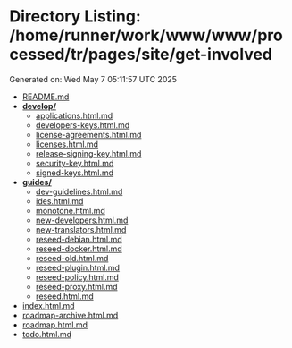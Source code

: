 # Directory Listing: /home/runner/work/www/www/processed/tr/pages/site/get-involved
Generated on: Wed May  7 05:11:57 UTC 2025

- [README.md](README.md)
- **[develop/](develop/)**
  - [applications.html.md](develop/applications.html.md)
  - [developers-keys.html.md](develop/developers-keys.html.md)
  - [license-agreements.html.md](develop/license-agreements.html.md)
  - [licenses.html.md](develop/licenses.html.md)
  - [release-signing-key.html.md](develop/release-signing-key.html.md)
  - [security-key.html.md](develop/security-key.html.md)
  - [signed-keys.html.md](develop/signed-keys.html.md)
- **[guides/](guides/)**
  - [dev-guidelines.html.md](guides/dev-guidelines.html.md)
  - [ides.html.md](guides/ides.html.md)
  - [monotone.html.md](guides/monotone.html.md)
  - [new-developers.html.md](guides/new-developers.html.md)
  - [new-translators.html.md](guides/new-translators.html.md)
  - [reseed-debian.html.md](guides/reseed-debian.html.md)
  - [reseed-docker.html.md](guides/reseed-docker.html.md)
  - [reseed-old.html.md](guides/reseed-old.html.md)
  - [reseed-plugin.html.md](guides/reseed-plugin.html.md)
  - [reseed-policy.html.md](guides/reseed-policy.html.md)
  - [reseed-proxy.html.md](guides/reseed-proxy.html.md)
  - [reseed.html.md](guides/reseed.html.md)
- [index.html.md](index.html.md)
- [roadmap-archive.html.md](roadmap-archive.html.md)
- [roadmap.html.md](roadmap.html.md)
- [todo.html.md](todo.html.md)
